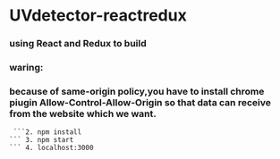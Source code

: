 # UVdetector-reactredux
### using React and Redux to build
### waring:
### because of same-origin policy,you have to install chrome piugin Allow-Control-Allow-Origin so that data can receive  from the         website which we want. 
``` 1. git clone https://github.com/he00244945/UVdetector-reactredux.git
 ```2. npm install
``` 3. npm start
``` 4. localhost:3000
